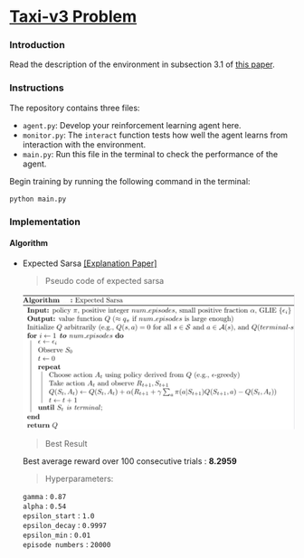 # [Taxi-v3 Problem](https://gym.openai.com/envs/Taxi-v3)

### Introduction

Read the description of the environment in subsection 3.1 of [this paper](https://arxiv.org/pdf/cs/9905014.pdf).  

### Instructions

The repository contains three files:
- `agent.py`: Develop your reinforcement learning agent here.  
- `monitor.py`: The `interact` function tests how well the agent learns from interaction with the environment.
- `main.py`: Run this file in the terminal to check the performance of the agent.

Begin training by running the following command in the terminal:
```
python main.py
```

### Implementation
#### Algorithm
* Expected Sarsa [[Explanation Paper]](http://www.cs.ox.ac.uk/people/shimon.whiteson/pubs/vanseijenadprl09.pdf)

    > Pseudo code of expected sarsa
    
    ![Pseudo code of expected sarsa](./images/expected_sarsa.jpg)
    
    > Best Result
    
    Best average reward over 100 consecutive trials : **8.2959**
    
    > Hyperparameters:
    
    `gamma` : `0.87` \
    `alpha` : `0.54` \
    `epsilon_start` : `1.0` \
    `epsilon_decay` : `0.9997`  
    `epsilon_min` : `0.01` \
    `episode numbers` : `20000`
                                                                           
                                                                                     